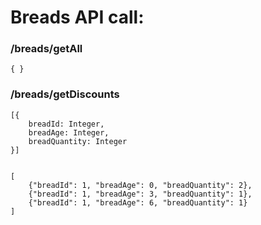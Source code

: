 # Breads API call:

### /breads/getAll
    { }


### /breads/getDiscounts
	[{
		breadId: Integer,
		breadAge: Integer,
		breadQuantity: Integer
	}]


    [
		{"breadId": 1, "breadAge": 0, "breadQuantity": 2},
		{"breadId": 1, "breadAge": 3, "breadQuantity": 1},
		{"breadId": 1, "breadAge": 6, "breadQuantity": 1}
	]
